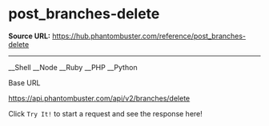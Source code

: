 # post_branches-delete

**Source URL:** https://hub.phantombuster.com/reference/post_branches-delete

---

__Shell __Node __Ruby __PHP __Python

Base URL

https://api.phantombuster.com/api/v2/branches/delete

Click `Try It!` to start a request and see the response here!